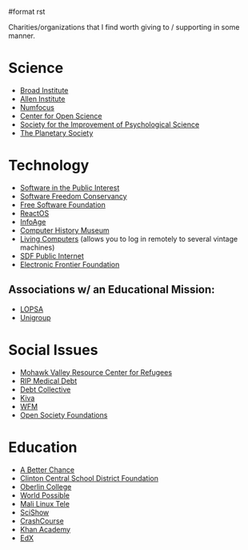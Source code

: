 \#format rst

Charities/organizations that I find worth giving to / supporting in some manner.

Science
=======

-   [Broad Institute](https://friends.broadinstitute.org/)
-   [Allen Institute](https://www.alleninstitute.org/)
-   [Numfocus](http://www.numfocus.org/)
-   [Center for Open Science](https://cos.io/donate/)
-   [Society for the Improvement of Psychological Science](http://improvingpsych.org/)
-   [The Planetary Society](https://secure.planetary.org/site/SPageNavigator/supportprojects.html)

Technology
==========

-   [Software in the Public Interest](https://www.spi-inc.org/)
-   [Software Freedom Conservancy](https://sfconservancy.org/)
-   [Free Software Foundation](https://www.fsf.org)
-   [ReactOS](http://reactos.org/)
-   [InfoAge](http://infoage.org/support-infoage/)
-   [Computer History Museum](http://www.computerhistory.org/contribute/)
-   [Living Computers](http://www.livingcomputers.org/) (allows you to log in remotely to several vintage machines)
-   [SDF Public Internet](http://sdf.org/)
-   [Electronic Frontier Foundation](https://www.eff.org/)

Associations w/ an Educational Mission:
---------------------------------------

-   [LOPSA](https://lopsa.org/)
-   [Unigroup](http://www.unigroup.org/)

Social Issues
=============

-   [Mohawk Valley Resource Center for Refugees](https://www.mvrcr.org/donate/)
-   [RIP Medical Debt](https://www.ripmedicaldebt.org/)
-   [Debt Collective](https://debtcollective.org/)
-   [Kiva](https://www.kiva.org/donate/supportus)
-   [WFM](http://www.wfm-igp.org/)
-   [Open Society Foundations](https://www.opensocietyfoundations.org/)

Education
=========

-   [A Better Chance](http://www.abetterchance.org)
-   [Clinton Central School District Foundation](http://ccs.edu/domain/28)
-   [Oberlin College](http://www.oberlin.edu/giving/donate)
-   [World Possible](http://worldpossible.org/)
-   [Mali Linux Tele](http://malinuxtele.tuxfamily.org/Recycle-your-unused-Raspberry-Pis.html)
-   [SciShow](https://www.patreon.com/scishow)
-   [CrashCourse](https://www.patreon.com/crashcourse)
-   [Khan Academy](https://www.khanacademy.org/donate)
-   [EdX](https://www.edx.org/donate)

